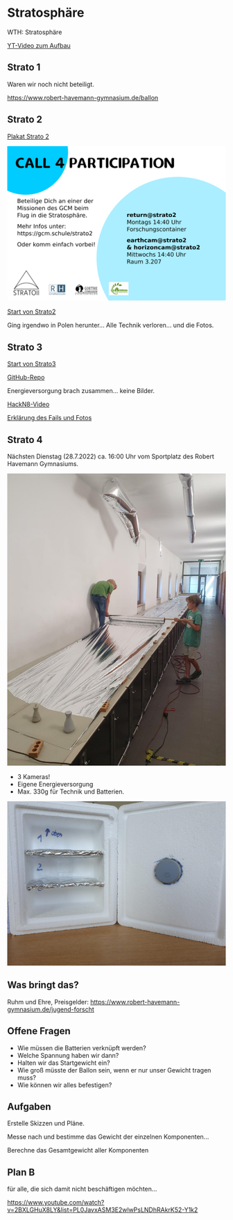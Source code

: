 # Stratosphäre

WTH: Stratosphäre

[YT-Video zum Aufbau](https://www.youtube.com/watch?v=w_jXQXZKsZg)

## Strato 1

Waren wir noch nicht beteiligt.

https://www.robert-havemann-gymnasium.de/ballon

## Strato 2

[Plakat Strato 2](Strato2_Montagsinfo.pdf)

![](Flyer_Call-4-Participation.png)

[Start von Strato2](https://youtu.be/70g5KJijoQg?t=1919)

Ging irgendwo in Polen herunter... Alle Technik verloren... und die Fotos.

## Strato 3

[Start von Strato3](https://youtu.be/QAPzDm-8yBw?t=4341)

[GitHub-Repo](https://github.com/gruener-campus-malchow/strato3)

Energieversorgung brach zusammen... keine Bilder.

[HackN8-Video](https://www.youtube.com/watch?v=QQ8g2SL_spo)

[Erklärung des Fails und Fotos](https://youtu.be/QQ8g2SL_spo?t=196)

## Strato 4

Nächsten Dienstag (28.7.2022) ca. 16:00 Uhr vom Sportplatz des Robert Havemann Gymnasiums.

![](strato_ballonbau.jpeg)

* 3 Kameras!
* Eigene Energieversorgung
* Max. 330g für Technik und Batterien.

![](strato_leere_Sonde.jpeg)

## Was bringt das?

Ruhm und Ehre, Preisgelder: https://www.robert-havemann-gymnasium.de/jugend-forscht

## Offene Fragen

* Wie müssen die Batterien verknüpft werden?
* Welche Spannung haben wir dann?
* Halten wir das Startgewicht ein?
* Wie groß müsste der Ballon sein, wenn er nur unser Gewicht tragen muss?
* Wie können wir alles befestigen?

## Aufgaben

Erstelle Skizzen und Pläne.

Messe nach und bestimme das Gewicht der einzelnen Komponenten...

Berechne das Gesamtgewicht aller Komponenten

## Plan B 

für alle, die sich damit nicht beschäftigen möchten...

https://www.youtube.com/watch?v=2BXLGHuX8LY&list=PL0JavxASM3E2wlwPsLNDhRAkrK52-Y1k2
